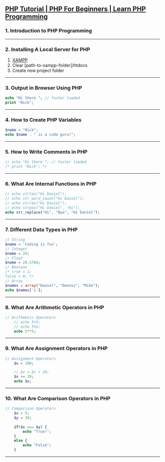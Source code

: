 ## [PHP Tutorial | PHP For Beginners | Learn PHP Programming](https://www.youtube.com/watch?v=qVU3V0A05k8&list=PL0eyrZgxdwhwBToawjm9faF1ixePexft-)

### 1. Introduction to PHP Programming 

---

### 2. Installing A Local Server for PHP

1) [XAMPP](https://www.apachefriends.org/index.html)
2) Clear [path-to-xampp-folder]/htdocs
3) Create new project folder 

--- 

### 3. Output in Browser Using PHP
```php
echo "Hi there "; // faster loaded
print "Nick";
```
--- 

### 4. How to Create PHP Variables
```php
$name = "Nick";
echo $name . " is a code guru!";
```
--- 

### 5. How to Write Comments in PHP
```php 
// echo "Hi there "; // faster loaded
/* print "Nick"; */
```
--- 

### 6. What Are Internal Functions in PHP
```php
// echo strlen("Hi Daniel");
// echo str_word_count("Hi Daniel");
// echo strrev("Hi Daniel");
// echo strpos("Hi Daniel", "Hi");
echo str_replace("Hi", "Bye", "Hi Daniel");
```
--- 

### 7. Different Data Types in PHP
```php
// String
$name = 'Coding is fun';
// Integer
$name = 20;
// Float
$name = 20.5784;
// Boolean
/* true = 1;
false = 0; */
// Array
$names = array("Daniel", "Dennis", "Mike");
echo $names['1'];
```
--- 

### 8. What Are Arithmetic Operators in PHP
```php
// Arithmetic Operators
    // echo 5+5;
    // echo 5%5;
    echo 5**5;
```
--- 

### 9. What Are Assignment Operators in PHP
```php
// Assignment Operators
    $x = 100;

    // $x = $x + 20;
    $x += 20;
    echo $x;
```
---
### 10. What Are Comparison Operators in PHP
```php
// Comparison Operators
    $x = 5;
    $y = 10;
    
    if($x === $y) {
        echo "True!";
    }
    else {
        echo "False";
    }
```
---




